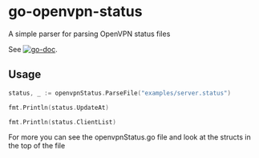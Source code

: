 # go-openvpn-status

A simple parser for parsing OpenVPN status files

See [![go-doc](https://godoc.org/github.com/shrikantpatnaik/go-openvpn-status?status.svg)](https://godoc.org/github.com/shrikantpatnaik/go-openvpn-status).

## Usage

```go
status, _ := openvpnStatus.ParseFile("examples/server.status")

fmt.Println(status.UpdateAt)

fmt.Println(status.ClientList)

```

For more you can see the openvpnStatus.go file and look at the structs in the top of the file
